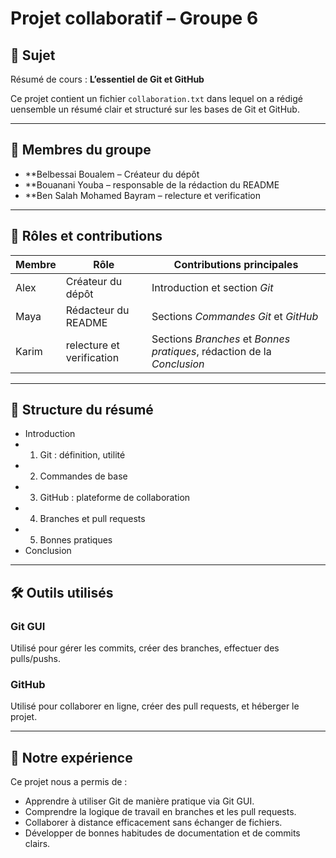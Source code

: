 # Projet collaboratif – Groupe 6

## 📘 Sujet
Résumé de cours : **L’essentiel de Git et GitHub**

Ce projet contient un fichier `collaboration.txt` dans lequel on a rédigé uensemble un résumé clair et structuré sur les bases de Git et GitHub.  

---

## 👥 Membres du groupe

- **Belbessai Boualem – Créateur du dépôt  
- **Bouanani Youba – responsable de la rédaction du README 
- **Ben Salah Mohamed Bayram – relecture et verification

---

## 🔄 Rôles et contributions

| Membre | Rôle | Contributions principales |
|--------|------|---------------------------|
| Alex   | Créateur du dépôt | Introduction et section *Git* |
| Maya   | Rédacteur du README | Sections *Commandes Git* et *GitHub* |
| Karim  | relecture et verification | Sections *Branches* et *Bonnes pratiques*, rédaction de la *Conclusion* |

---

## 🧩 Structure du résumé

- Introduction
- 1. Git : définition, utilité
- 2. Commandes de base
- 3. GitHub : plateforme de collaboration
- 4. Branches et pull requests
- 5. Bonnes pratiques
- Conclusion

---

## 🛠️ Outils utilisés

### Git GUI
Utilisé pour gérer les commits, créer des branches, effectuer des pulls/pushs.


### GitHub
Utilisé pour collaborer en ligne, créer des pull requests, et héberger le projet.


---

## 🧠 Notre expérience

Ce projet nous a permis de :
- Apprendre à utiliser Git de manière pratique via Git GUI.
- Comprendre la logique de travail en branches et les pull requests.
- Collaborer à distance efficacement sans échanger de fichiers.
- Développer de bonnes habitudes de documentation et de commits clairs.

